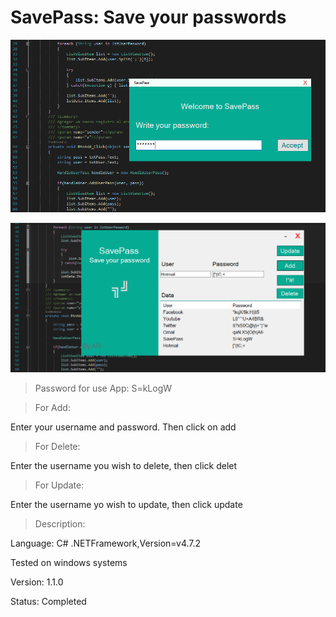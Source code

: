 # SavePass: Save your passwords

![](./Captura.PNG)

![](./Captura2.PNG)

> Password for use App: S=kLogW

> For Add:

Enter your username and password. Then click on add

> For Delete:

Enter the username you wish to delete, then click delet

> For Update:

Enter the username yo wish to update, then click update

> Description:

Language: C# .NETFramework,Version=v4.7.2

Tested on windows systems

Version: 1.1.0

Status: Completed
